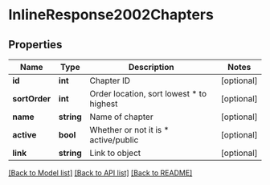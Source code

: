 # InlineResponse2002Chapters

## Properties
Name | Type | Description | Notes
------------ | ------------- | ------------- | -------------
**id** | **int** | Chapter ID | [optional] 
**sortOrder** | **int** | Order location, sort lowest      *                                                         to highest | [optional] 
**name** | **string** | Name of chapter | [optional] 
**active** | **bool** | Whether or not it is      *                                                      active/public | [optional] 
**link** | **string** | Link to object | [optional] 

[[Back to Model list]](../README.md#documentation-for-models) [[Back to API list]](../README.md#documentation-for-api-endpoints) [[Back to README]](../README.md)


